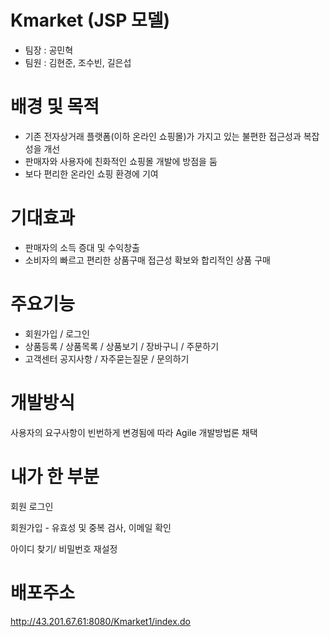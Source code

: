 # Kmarket (JSP 모델)
- 팀장 : 공민혁 
- 팀원 : 김현준, 조수빈, 길은섭
# 배경 및 목적
- 기존 전자상거래 플랫폼(이하 온라인 쇼핑몰)가 가지고 있는 불편한 접근성과 복잡성을 개선
- 판매자와 사용자에 친화적인 쇼핑몰 개발에 방점을 둠
- 보다 편리한 온라인 쇼핑 환경에 기여
# 기대효과
- 판매자의 소득 증대 및 수익창출
- 소비자의 빠르고 편리한 상품구매 접근성 확보와 합리적인 상품 구매
# 주요기능
- 회원가입 / 로그인
- 상품등록 / 상품목록 / 상품보기 / 장바구니 / 주문하기
- 고객센터 공지사항 / 자주묻는질문 / 문의하기
# 개발방식
 사용자의 요구사항이 빈번하게 변경됨에 따라 Agile 개발방법론 채택
# 내가 한 부분
회원 로그인

회원가입 - 유효성 및 중복 검사, 이메일 확인

아이디 찾기/ 비밀번호 재설정


# 배포주소
http://43.201.67.61:8080/Kmarket1/index.do
